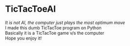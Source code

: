 # TicTacToeAI
<i>It is not AI, the computer just plays the most optimum move</i><br/>
I made this dumb TicTacToe program on Python<br />
Basically it is a TicTacToe game v/s the computer<br />
Hope you enjoy it!
